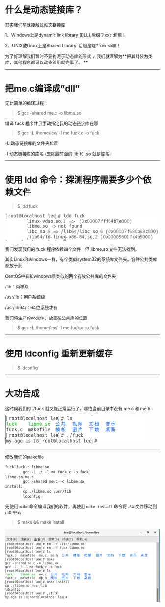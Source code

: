 # 什么是动态链接库？

其实我们早就接触过动态链接库

1、Windows上是dynamic   link   library \(DLL\),后缀？xxx.dll嘛！

2、UNIX或Linux上是Shared   Library .后缀是啥? xxx.so嘛！

为了好理解我们暂时不要拘泥于动态库的形式 ，我们就理解为**把其封装为类库，其他程序都可以动态调用就完事了。    **

---

# 把me.c编译成”dll”

无比简单的编译过程：

> $ gcc -shared me.c -o libme.so

编译 fuck 程序并且手动指定我的动态链接库在哪

> $ gcc -L /home/lee/ -l me fuck.c -o fuck

-L 动态链接库的文件夹位置

-l 动态链接库的库名 \(去除最前面的 lib 和 .so 就是库名\)

---

# 使用 ldd 命令：探测程序需要多少个依赖文件

> $ ldd fuck

![](/assets/asda566745yjb.png)

我们发现我们的 fuck 程序依赖四个文件，但 libme.so 文件无法找到。

其实Linux和windows一样，有个类似system32的系统库文件夹。各种公共类库都放于此

CentOS中有和windows很类似的两个存放公共库的文件夹

/lib：内核级

/usr/lib：用户系统级

/usr/lib64/：64位系统才有

我们将生产的so文件，放置在公共库的位置

> $ gcc -L /home/lee/ -l me fuck.c -o fuck

---

# 使用 ldconfig 重新更新缓存

> $ ldconfig

---

# 大功告成

这时候我们的 ./fuck 就又能正常运行了。哪怕当前目录中没有 me.c 和 me.h

![](/assets/1231253412834812544124381243.png)

---

修改我们的makefile

```
fuck:fuck.c libme.so
        gcc -L ./ -l me fuck.c -o fuck
libme.so:me.c
        gcc -shared me.c -o libme.so
install:
        cp ./libme.so /usr/lib
        ldconfig
```

先使用 `make` 命令编译我们的软件，再使用 `make install` 命令将 .so 文件移动到 /lib 中去

> $ make && make install

![](/assets/asdasdasd45456456525234234234234234234234.png)

